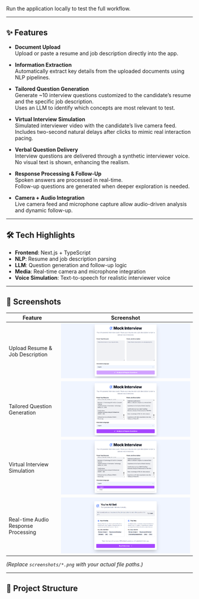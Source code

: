 
Run the application locally to test the full workflow.

---

## ✨ Features

- **Document Upload**  
  Upload or paste a resume and job description directly into the app.

- **Information Extraction**  
  Automatically extract key details from the uploaded documents using NLP pipelines.

- **Tailored Question Generation**  
  Generate ~10 interview questions customized to the candidate’s resume and the specific job description.  
  Uses an LLM to identify which concepts are most relevant to test.

- **Virtual Interview Simulation**  
  Simulated interviewer video with the candidate’s live camera feed.  
  Includes two-second natural delays after clicks to mimic real interaction pacing.

- **Verbal Question Delivery**  
  Interview questions are delivered through a synthetic interviewer voice.  
  No visual text is shown, enhancing the realism.

- **Response Processing & Follow-Up**  
  Spoken answers are processed in real-time.  
  Follow-up questions are generated when deeper exploration is needed.

- **Camera + Audio Integration**  
  Live camera feed and microphone capture allow audio-driven analysis and dynamic follow-up.

---

## 🛠️ Tech Highlights

- **Frontend**: Next.js + TypeScript  
- **NLP**: Resume and job description parsing  
- **LLM**: Question generation and follow-up logic  
- **Media**: Real-time camera and microphone integration  
- **Voice Simulation**: Text-to-speech for realistic interviewer voice  

---

## 📸 Screenshots

| Feature | Screenshot |
|---------|------------|
| Upload Resume & Job Description | ![Upload Screenshot](screenshots/1.png) |
| Tailored Question Generation | ![Question Generation Screenshot](screenshots/2.png) |
| Virtual Interview Simulation | ![Interview Simulation Screenshot](screenshots/3.png) |
| Real-time Audio Response Processing | ![Response Processing Screenshot](screenshots/4.png) |

*(Replace `screenshots/*.png` with your actual file paths.)*

---

## 📂 Project Structure

